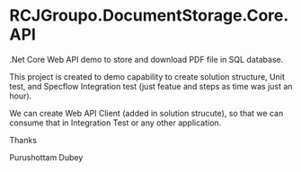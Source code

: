 # RCJGroupo.DocumentStorage.Core.API

.Net Core Web API demo to store and download PDF file in SQL database.

This project is created to demo capability to create solution structure, Unit test, and Specflow Integration test (just featue and steps as time was just an hour).

We can create Web API Client (added in solution strucute), so that we can consume that in Integration Test or any other application.

Thanks

Purushottam Dubey
